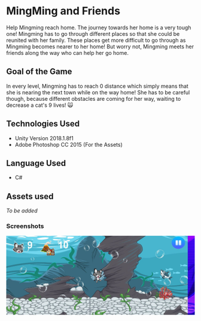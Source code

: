 # MingMing and Friends

Help Mingming reach home. The journey towards her home is a very tough one! Mingming has to go through different places so that she could be reunited with her family. These places get more difficult to go through as Mingming becomes nearer to her home! But worry not, Mingming meets her friends along the way who can help her go home.

## Goal of the Game

In every level, Mingming has to reach 0 distance which simply means that she is nearing the next town while on the way home! She has to be careful though, because different obstacles are coming for her way, waiting to decrease a cat's 9 lives! :scream_cat:


## Technologies Used

* Unity Version 2018.1.8f1
* Adobe Photoshop CC 2015 (For the Assets)           


## Language Used

* C#


## Assets used

*To be added*

### Screenshots

![MingMing underwater](/Assets/Screenshots/samplegame.JPG)